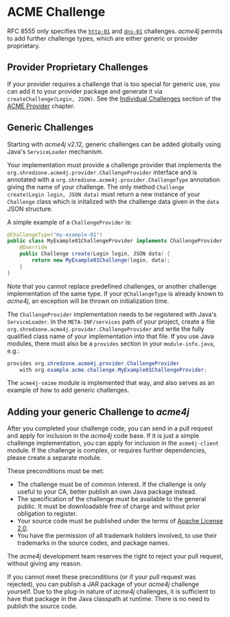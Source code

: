 # ACME Challenge

RFC 8555 only specifies the [`http-01`](../challenge/http-01.md) and [`dns-01`](../challenge/dns-01.md) challenges. _acme4j_ permits to add further challenge types, which are either generic or provider proprietary.

## Provider Proprietary Challenges

If your provider requires a challenge that is too special for generic use, you can add it to your provider package and generate it via `createChallenge(Login, JSON)`. See the [Individual Challenges](provider.md#individual-challenges) section of the [ACME Provider](provider.md) chapter.

## Generic Challenges

Starting with _acme4j_ v2.12, generic challenges can be added globally using Java's `ServiceLoader` mechanism.

Your implementation must provide a challenge provider that implements the `org.shredzone.acme4j.provider.ChallengeProvider` interface and is annotated with a `org.shredzone.acme4j.provider.ChallengeType` annotation giving the name of your challenge. The only method `Challenge create(Login login, JSON data)` must return a new instance of your `Challenge` class which is initalized with the challenge data given in the `data` JSON structure.

A simple example of a `ChallengeProvider` is:

```java
@ChallengeType("my-example-01")
public class MyExample01ChallengeProvider implements ChallengeProvider {
    @Override
    public Challenge create(Login login, JSON data) {
        return new MyExample01Challenge(login, data);
    }
}
```

Note that you cannot replace predefined challenges, or another challenge implementation of the same type. If your `@ChallengeType` is already known to _acme4j_, an exception will be thrown on initialization time.

The `ChallengeProvider` implementation needs to be registered with Java's `ServiceLoader`. In the `META-INF/services` path of your project, create a file `org.shredzone.acme4j.provider.ChallengeProvider` and write the fully qualified class name of your implementation into that file. If you use Java modules, there must also be a `provides` section in your `module-info.java`, e.g.:

```java
provides org.shredzone.acme4j.provider.ChallengeProvider
    with org.example.acme.challenge.MyExample01ChallengeProvider;
```

The `acme4j-smime` module is implemented that way, and also serves as an example of how to add generic challenges.

## Adding your generic Challenge to _acme4j_

After you completed your challenge code, you can send in a pull request and apply for inclusion in the _acme4j_ code base. If it is just a simple challenge implementation, you can apply for inclusion in the `acme4j-client` module. If the challenge is complex, or requires further dependencies, please create a separate module.

These preconditions must be met:

* The challenge must be of common interest. If the challenge is only useful to your CA, better publish an own Java package instead.
* The specification of the challenge must be available to the general public. It must be downloadable free of charge and without prior obligation to register.
* Your source code must be published under the terms of [Apache License 2.0](http://www.apache.org/licenses/LICENSE-2.0).
* You have the permission of all trademark holders involved, to use their trademarks in the source codes, and package names.

The _acme4j_ development team reserves the right to reject your pull request, without giving any reason.

If you cannot meet these preconditions (or if your pull request was rejected), you can publish a JAR package of your _acme4j_ challenge yourself. Due to the plug-in nature of _acme4j_ challenges, it is sufficient to have that package in the Java classpath at runtime. There is no need to publish the source code.

